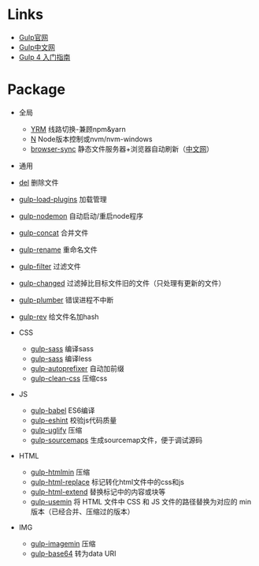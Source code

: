 # Links


- [Gulp官网](http://gulpjs.com/)
- [Gulp中文网](http://www.gulpjs.com.cn/)
- [Gulp 4 入门指南](https://github.com/cssmagic/blog/issues/62)

# Package


- 全局
  - [YRM](https://www.npmjs.com/package/yrm) 线路切换-兼顾npm&yarn
  - [N](https://www.npmjs.com/package/n) Node版本控制或nvm/nvm-windows
  - [browser-sync](https://www.npmjs.com/package/browser-sync) 静态文件服务器+浏览器自动刷新（[中文网](http://www.browsersync.cn/)）

- 通用
 - [del](https://www.npmjs.com/package/del) 删除文件
  - [gulp-load-plugins](https://www.npmjs.com/package/gulp-load-plugins) 加载管理
  - [gulp-nodemon](https://www.npmjs.com/package/gulp-nodemon) 自动启动/重启node程序
  - [gulp-concat](https://www.npmjs.com/package/gulp-concat) 合并文件
  - [gulp-rename](https://www.npmjs.com/package/gulp-rename) 重命名文件
  - [gulp-filter](https://www.npmjs.com/package/gulp-filter) 过滤文件
  - [gulp-changed](https://www.npmjs.com/package/gulp-changed) 过滤掉比目标文件旧的文件（只处理有更新的文件）
  - [gulp-plumber](https://www.npmjs.com/package/gulp-plumber) 错误进程不中断
  - [gulp-rev](https://www.npmjs.com/package/gulp-rev) 给文件名加hash

- CSS
  - [gulp-sass](https://www.npmjs.com/package/gulp-sass) 编译sass
  - [gulp-sass](https://www.npmjs.com/package/gulp-less) 编译less
  - [gulp-autoprefixer](https://www.npmjs.com/package/gulp-autoprefixer) 自动加前缀
  - [gulp-clean-css](https://www.npmjs.com/package/gulp-clean-css) 压缩css

- JS 
  - [gulp-babel](https://www.npmjs.com/package/gulp-babel) ES6编译
  - [gulp-eshint](https://www.npmjs.com/package/gulp-eslint) 校验js代码质量
  - [gulp-uglify](https://www.npmjs.com/package/gulp-uglify) 压缩
  - [gulp-sourcemaps](https://www.npmjs.com/package/gulp-sourcemaps) 生成sourcemap文件，便于调试源码

- HTML 

  - [gulp-htmlmin](https://www.npmjs.com/package/gulp-htmlmin) 压缩
  - [gulp-html-replace](https://www.npmjs.com/package/gulp-html-replace) 标记转化html文件中的css和js
  - [gulp-html-extend](https://www.npmjs.com/package/gulp-html-extend) 替换标记中的内容或块等
  - [gulp-usemin](https://www.npmjs.com/package/gulp-usemin) 将 HTML 文件中 CSS 和 JS 文件的路径替换为对应的 min 版本（已经合并、压缩过的版本）

- IMG

  - [gulp-imagemin](https://www.npmjs.com/package/gulp-imagemin) 压缩
  - [gulp-base64](https://www.npmjs.com/package/gulp-base64) 转为data URI


